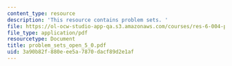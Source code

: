 ```yaml
---
content_type: resource
description: 'This resource contains problem sets. '
file: https://ol-ocw-studio-app-qa.s3.amazonaws.com/courses/res-6-004-principles-of-computer-system-design-an-introduction-spring-2009/3a90b82f880eee5a7870dacf89d2e1af_problem_sets_open_5_0.pdf
file_type: application/pdf
resourcetype: Document
title: problem_sets_open_5_0.pdf
uid: 3a90b82f-880e-ee5a-7870-dacf89d2e1af
---
```


